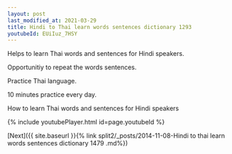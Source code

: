 ```yaml
---
layout: post
last_modified_at: 2021-03-29
title: Hindi to Thai learn words sentences dictionary 1293 
youtubeId: EUiIuz_7HSY
---
```

 
 
Helps to learn Thai words and sentences for Hindi speakers.

Opportunitiy to repeat the words sentences. 

Practice Thai language. 
 
10 minutes practice every day. 
 
How to learn Thai words and sentences for Hindi speakers 
 
{% include youtubePlayer.html id=page.youtubeId %}
 
 
[Next]({{ site.baseurl }}{% link  split2/_posts/2014-11-08-Hindi to thai learn words sentences dictionary 1479 .md%})
 
